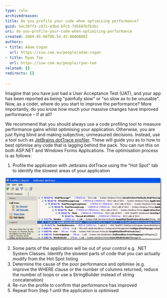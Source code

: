 ```yaml
---
type: rule
archivedreason: 
title: Do you profile your code when optimising performance?
guid: 54c3b7f1-c872-43bd-bfc5-7d5687bfb3bc
uri: do-you-profile-your-code-when-optimising-performance
created: 2009-05-06T08:54:43.0000000Z
authors:
- title: Adam Cogan
  url: https://ssw.com.au/people/adam-cogan
- title: Ryan Tee
  url: https://ssw.com.au/people/ryan-tee
related: []
redirects: []

---
```


Imagine that you have just had a User Acceptance Test (UAT), and your app has been reported as being "painfully slow" or "so slow as to be unusable". Now, as a coder, where do you start to improve the performance? More importantly, do you know how much your massive changes have improved performance - if at all?   
<!--endintro-->

We recommend that you should always use a code profiling tool to measure performance gains whilst optimising your application. Otherwise, you are just flying blind and making subjective, unmeasured decisions. Instead, use a tool such as [JetBrains dotTrace profiler](http://www.ssw.com.au/ssw/Redirect/JetbrainsNETProfiler.htm). These will guide you as to how to best optimise any code that is lagging behind the pack. You can run this on both ASP.NET and Windows Forms Applications. The optimisation process is as follows:

1. Profile the application with Jetbrains dotTrace using the "Hot Spot" tab to identify the slowest areas of your application
            
![Figure: Identify which parts of your code take the longest (Hot Spots)](JetBrainsProfilerHotSpots.jpg)  

        
    
2. Some parts of the application will be out of your control e.g. .NET System Classes. Identify the slowest parts of code that you can actually modify from the Hot Spot listing
3. Determine the cause of the poor performance and optimise (e.g. improve the WHERE clause or the number of columns returned, reduce the number of loops or use a StringBuilder instead of string concatenation)
4. Re-run the profile to confirm that performance has improved
5. Repeat from Step 1 until the application is optimised
